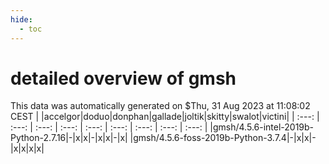 ```yaml
---
hide:
  - toc
---
```


detailed overview of gmsh
=========================


This data was automatically generated on $Thu, 31 Aug 2023 at 11:08:02 CEST
| |accelgor|doduo|donphan|gallade|joltik|skitty|swalot|victini|
| :---: | :---: | :---: | :---: | :---: | :---: | :---: | :---: | :---: |
|gmsh/4.5.6-intel-2019b-Python-2.7.16|-|x|x|-|x|x|-|x|
|gmsh/4.5.6-foss-2019b-Python-3.7.4|-|x|x|-|x|x|x|x|
